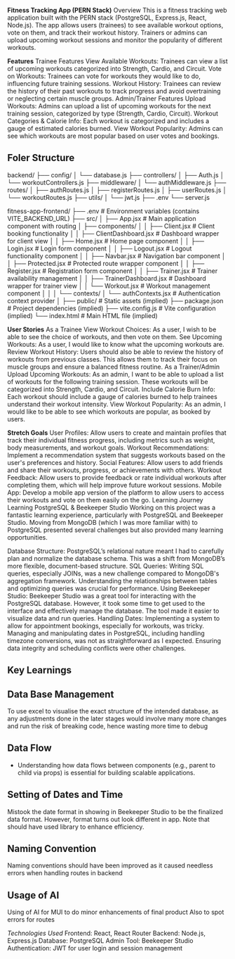 **Fitness Tracking App (PERN Stack)**
Overview
This is a fitness tracking web application built with the PERN stack (PostgreSQL, Express.js, React, Node.js). The app allows users (trainees) to see available workout options, vote on them, and track their workout history. Trainers or admins can upload upcoming workout sessions and monitor the popularity of different workouts.

**Features**
Trainee Features
View Available Workouts: Trainees can view a list of upcoming workouts categorized into Strength, Cardio, and Circuit.
Vote on Workouts: Trainees can vote for workouts they would like to do, influencing future training sessions.
Workout History: Trainees can review the history of their past workouts to track progress and avoid overtraining or neglecting certain muscle groups.
Admin/Trainer Features
Upload Workouts: Admins can upload a list of upcoming workouts for the next training session, categorized by type (Strength, Cardio, Circuit).
Workout Categories & Calorie Info: Each workout is categorized and includes a gauge of estimated calories burned.
View Workout Popularity: Admins can see which workouts are most popular based on user votes and bookings.

## Foler Structure ##

backend/
├── config/
│   └── database.js
├── controllers/
│   ├── Auth.js
│   └── workoutControllers.js
├── middleware/
│   └── authMiddleware.js
├── routes/
│   ├── authRoutes.js
│   ├── registerRoutes.js
│   ├── userRoutes.js
│   └── workoutRoutes.js
├── utils/
│   └── jwt.js
├── .env
└── server.js

fitness-app-frontend/
├── .env                         # Environment variables (contains VITE_BACKEND_URL)
├── src/
│   ├── App.jsx                  # Main application component with routing
│   ├── components/
│   │   ├── Client.jsx           # Client booking functionality
│   │   ├── ClientDashboard.jsx  # Dashboard wrapper for client view
│   │   ├── Home.jsx             # Home page component
│   │   ├── Login.jsx            # Login form component
│   │   ├── Logout.jsx           # Logout functionality component
│   │   ├── Navbar.jsx           # Navigation bar component
│   │   ├── Protected.jsx        # Protected route wrapper component
│   │   ├── Register.jsx         # Registration form component
│   │   ├── Trainer.jsx          # Trainer availability management
│   │   ├── TrainerDashboard.jsx # Dashboard wrapper for trainer view
│   │   └── Workout.jsx          # Workout management component
│   │
│   └── contexts/
│       └── authContexts.jsx     # Authentication context provider
│
├── public/                      # Static assets (implied)
├── package.json                 # Project dependencies (implied)
├── vite.config.js               # Vite configuration (implied)
└── index.html                   # Main HTML file (implied)

**User Stories**
As a Trainee
View Workout Choices: As a user, I wish to be able to see the choice of workouts, and then vote on them.
See Upcoming Workouts: As a user, I would like to know what the upcoming workouts are.
Review Workout History: Users should also be able to review the history of workouts from previous classes. This allows them to track their focus on muscle groups and ensure a balanced fitness routine.
As a Trainer/Admin
Upload Upcoming Workouts: As an admin, I want to be able to upload a list of workouts for the following training session. These workouts will be categorized into Strength, Cardio, and Circuit.
Include Calorie Burn Info: Each workout should include a gauge of calories burned to help trainees understand their workout intensity.
View Workout Popularity: As an admin, I would like to be able to see which workouts are popular, as booked by users.

**Stretch Goals**
User Profiles: Allow users to create and maintain profiles that track their individual fitness progress, including metrics such as weight, body measurements, and workout goals.
Workout Recommendations: Implement a recommendation system that suggests workouts based on the user's preferences and history.
Social Features: Allow users to add friends and share their workouts, progress, or achievements with others.
Workout Feedback: Allow users to provide feedback or rate individual workouts after completing them, which will help improve future workout sessions.
Mobile App: Develop a mobile app version of the platform to allow users to access their workouts and vote on them easily on the go.
Learning Journey
Learning PostgreSQL & Beekeeper Studio
Working on this project was a fantastic learning experience, particularly with PostgreSQL and Beekeeper Studio. Moving from MongoDB (which I was more familiar with) to PostgreSQL presented several challenges but also provided many learning opportunities.

Database Structure: PostgreSQL’s relational nature meant I had to carefully plan and normalize the database schema. This was a shift from MongoDB’s more flexible, document-based structure.
SQL Queries: Writing SQL queries, especially JOINs, was a new challenge compared to MongoDB's aggregation framework. Understanding the relationships between tables and optimizing queries was crucial for performance.
Using Beekeeper Studio: Beekeeper Studio was a great tool for interacting with the PostgreSQL database. However, it took some time to get used to the interface and effectively manage the database. The tool made it easier to visualize data and run queries.
Handling Dates: Implementing a system to allow for appointment bookings, especially for workouts, was tricky. Managing and manipulating dates in PostgreSQL, including handling timezone conversions, was not as straightforward as I expected. Ensuring data integrity and scheduling conflicts were other challenges.

## Key Learnings

## Data Base Management
To use excel to visualise the exact structure of the intended database, as any adjustments done in the later stages would involve many more changes and run the risk of breaking code, hence wasting more time to debug

## Data Flow
- Understanding how data flows between components (e.g., parent to child via props) is essential for building scalable applications.

## Setting of Dates and Time
Mistook the date format in showing in Beekeeper Studio to be the finalized data format. However, format turns out look different in app.
Note that should have used library to enhance efficiency.

## Naming Convention

Naming conventions should have been improved as it caused needless errors when handling routes in backend 


## Usage of AI

Using of AI for MUI to do minor enhancements of final product
Also to spot errors for routes 



*Technologies Used*
Frontend: React, React Router
Backend: Node.js, Express.js
Database: PostgreSQL
Admin Tool: Beekeeper Studio
Authentication: JWT for user login and session management


